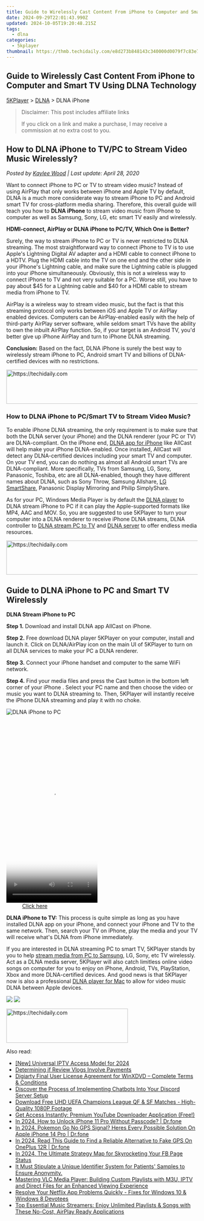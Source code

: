 ```yaml
---
title: Guide to Wirelessly Cast Content From iPhone to Computer and Smart TV Using DLNA Technology
date: 2024-09-29T22:01:43.990Z
updated: 2024-10-05T19:20:48.215Z
tags:
  - dlna
categories:
  - 5kplayer
thumbnail: https://thmb.techidaily.com/e8d273b848143c340000d0079f7c83e7faa1151d78bf679fca424eb3bb1ead67.jpg
---
```


## Guide to Wirelessly Cast Content From iPhone to Computer and Smart TV Using DLNA Technology

[5KPlayer](https://tools.techidaily.com/5kplayer/products/) \> [DLNA](https://tools.techidaily.com/5kplayer/dlna/) \> DLNA iPhone

>  Disclaimer: This post includes affiliate links
>
>  If you click on a link and make a purchase, I may receive a commission at no extra cost to you.
>

## How to DLNA iPhone to TV/PC to Stream Video Music Wirelessly?

 _Posted by [Kaylee Wood](https://www.quora.com/profile/Amanda-Hu-21) | Last update: April 28, 2020_

Want to connect iPhone to PC or TV to stream video music? Instead of using AirPlay that only works between iPhone and Apple TV by default, DLNA is a much more considerate way to stream iPhone to PC and Android smart TV for cross-platform media sharing. Therefore, this overall guide will teach you how to **DLNA iPhone** to stream video music from iPhone to computer as well as Samsung, Sony, LG, etc smart TV easily and wirelessly.

**HDMI-connect, AirPlay or DLNA iPhone to PC/TV, Which One is Better?**

Surely, the way to stream iPhone to PC or TV is never restricted to DLNA streaming. The most straightforward way to connect iPhone to TV is to use Apple's Lightning Digital AV adapter and a HDMI cable to connect iPhone to a HDTV. Plug the HDMI cable into the TV on one end and the other side in your iPhone's Lightning cable, and make sure the Lightning cable is plugged into your iPhone simultaneously. Obviously, this is not a wireless way to connect iPhone to TV and not very suitable for a PC. Worse still, you have to pay about $45 for a Lightning cable and $40 for a HDMI cable to stream media from iPhone to TV.

AirPlay is a wireless way to stream video music, but the fact is that this streaming protocol only works between iOS and Apple TV or AirPlay enabled devices. Computers can be AirPlay-enabled easily with the help of third-party AirPlay server software, while seldom smart TVs have the ability to own the inbuilt AirPlay function. So, if your target is an Android TV, you'd better give up iPhone AirPlay and turn to iPhone DLNA streaming.

**Conclusion:** Based on the fact, DLNA iPhone is surely the best way to wirelessly stream iPhone to PC, Android smart TV and billions of DLNA-certified devices with no restrictions.

<!-- affiliate ads begin -->
<a href="https://aligracehair.sjv.io/c/5597632/2087253/19272" target="_top" id="2087253">
  <img src="//a.impactradius-go.com/display-ad/19272-2087253" border="0" alt="https://techidaily.com" width="728" height="90"/>
</a>
<img height="0" width="0" src="https://aligracehair.sjv.io/i/5597632/2087253/19272" style="position:absolute;visibility:hidden;" border="0" />
<!-- affiliate ads end -->

### How to DLNA iPhone to PC/Smart TV to Stream Video Music?

To enable iPhone DLNA streaming, the only requirement is to make sure that both the DLNA server (your iPhone) and the DLNA renderer (your PC or TV) are DLNA-compliant. On the iPhone end, [DLNA app for iPhone](https://tools.techidaily.com/5kplayer/dlna/) like AllCast will help make your iPhone DLNA-enabled. Once installed, AllCast will detect any DLNA-certified devices including your smart TV and computer. On your TV end, you can do nothing as almost all Android smart TVs are DLNA-compliant. More specifically, TVs from Samsung, LG, Sony, Panasonic, Toshiba, etc are all DLNA-enabled, though they have different names about DLNA, such as Sony Throw, Samsung Allshare, [LG SmartShare](https://www.ybierling.com/en/blog-articles-dlna-server-windows-10-media-streaming-smartshare-tv), Panasonic Display Mirroring and Philip SimplyShare.

As for your PC, Windows Media Player is by default the [DLNA player](https://tools.techidaily.com/5kplayer/dlna/) to DLNA stream iPhone to PC if it can play the Apple-supported formats like MP4, AAC and MOV. So, you are suggested to use 5KPlayer to turn your computer into a DLNA renderer to receive iPhone DLNA streams, DLNA controller to [DLNA stream PC to TV](https://tools.techidaily.com/5kplayer/dlna/) and [DLNA server](https://tools.techidaily.com/5kplayer/dlna/) to offer endless media resources.

<!-- affiliate ads begin -->
<a href="https://appsumo.8odi.net/c/5597632/2105882/7443" target="_top" id="2105882">
  <img src="//a.impactradius-go.com/display-ad/7443-2105882" border="0" alt="https://techidaily.com" width="728" height="90"/>
</a>
<img height="0" width="0" src="https://appsumo.8odi.net/i/5597632/2105882/7443" style="position:absolute;visibility:hidden;" border="0" />
<!-- affiliate ads end -->

## Guide to DLNA iPhone to PC and Smart TV Wirelessly

**DLNA Stream iPhone to PC** 

**Step 1.** Download and install DLNA app AllCast on iPhone.

**Step 2.** Free download DLNA player 5KPlayer on your computer, install and launch it. Click on DLNA/AirPlay icon on the main UI of 5KPlayer to turn on all DLNA services to make your PC a DLNA renderer.

**Step 3.** Connect your iPhone handset and computer to the same WiFi network.

**Step 4\.** Find your media files and press the Cast button in the bottom left corner of your iPhone . Select your PC name and then choose the video or music you want to DLNA streaming to. Then, 5KPlayer will instantly receive the iPhone DLNA streaming and play it with no choke.

![DLNA iPhone to PC](https://www.5kplayer.com/dlna/img/index-1.png) 

<!-- affiliate ads begin -->
<span id="1770526">
					<video width="240" height="480" style="cursor:pointer"
           poster="//a.impactradius-go.com/display-clicktoplayimage/1770526.png"
           onclick="if(!this.playClicked){this.play();this.setAttribute('controls',true);this.playClicked=true;}">
	   <source src="//a.impactradius-go.com/display-ad/20702-1770526">
	   <img src="//a.impactradius-go.com/display-clicktoplayimage/1770526.png" style="border: none; height: 100%; width: 100%; object-fit: contain">
	</video>
	<div style="width:150px;text-align:center"><a href="javascript:window.open(decodeURIComponent('https%3A%2F%2Ftokenmetrics.sjv.io%2Fc%2F5597632%2F1770526%2F20702'), '_blank');void(0);">Click here</a></div>
</span>
<img height="0" width="0" src="https://imp.pxf.io/i/5597632/1770526/20702" style="position:absolute;visibility:hidden;" border="0" />
<!-- affiliate ads end -->

**DLNA iPhone to TV:** This process is quite simple as long as you have installed DLNA app on your iPhone, and connect your iPhone and TV to the same network. Then, search your TV on iPhone, play the media and your TV will receive what's DLNA from iPhone immediately.

If you are interested in DLNA streaming PC to smart TV, 5KPlayer stands by you to help [stream media from PC to Samsung](https://tools.techidaily.com/5kplayer/dlna/), LG, Sony, etc TV wirelessly. Act as a DLNA media server, 5KPlayer will also catch limitless online video songs on computer for you to enjoy on iPhone, Android, TVs, PlayStation, Xbox and more DLNA-certified devices. And good news is that 5KPlayer now is also a professional [DLNA player for Mac](https://tools.techidaily.com/5kplayer/dlna/) to allow for video music DLNA between Apple devices.

[![](https://www.5kplayer.com/dlna/../button/freedownwhitewin.png)](https://tools.techidaily.com/5kplayer/products/) [![](https://www.5kplayer.com/dlna/../button/freedownbackmac.png)](https://tools.techidaily.com/5kplayer/products/)

<!-- affiliate ads begin -->
<a href="https://25home.pxf.io/c/5597632/2148647/16836" target="_top" id="2148647">
  <img src="//a.impactradius-go.com/display-ad/16836-2148647" border="0" alt="https://techidaily.com" width="320" height="90"/>
</a>
<img height="0" width="0" src="https://25home.pxf.io/i/5597632/2148647/16836" style="position:absolute;visibility:hidden;" border="0" />
<!-- affiliate ads end -->

<ins class="adsbygoogle"
     style="display:block"
     data-ad-format="autorelaxed"
     data-ad-client="ca-pub-7571918770474297"
     data-ad-slot="1223367746"></ins>

<ins class="adsbygoogle"
     style="display:block"
     data-ad-client="ca-pub-7571918770474297"
     data-ad-slot="8358498916"
     data-ad-format="auto"
     data-full-width-responsive="true"></ins>

<span class="atpl-alsoreadstyle">Also read:</span>
<div><ul>
<li><a href="https://desktop-recording.techidaily.com/new-universal-iptv-access-model-for-2024/"><u>[New] Universal IPTV Access Model for 2024</u></a></li>
<li><a href="https://extra-lessons.techidaily.com/determining-if-review-vlogs-involve-payments/"><u>Determining if Review Vlogs Involve Payments</u></a></li>
<li><a href="https://discover-blog.techidaily.com/digiarty-final-user-license-agreement-for-winxdvd-complete-terms-and-conditions/"><u>Digiarty Final User License Agreement for WinXDVD – Complete Terms & Conditions</u></a></li>
<li><a href="https://tech-renaissance.techidaily.com/discover-the-process-of-implementing-chatbots-into-your-discord-server-setup/"><u>Discover the Process of Implementing Chatbots Into Your Discord Server Setup</u></a></li>
<li><a href="https://media-tips.techidaily.com/download-free-uhd-uefa-champions-league-qf-and-sf-matches-high-quality-1080p-footage/"><u>Download Free UHD UEFA Champions League QF & SF Matches - High-Quality 1080P Footage</u></a></li>
<li><a href="https://media-tips.techidaily.com/get-access-instantly-premium-youtube-downloader-application-free/"><u>Get Access Instantly: Premium YouTube Downloader Application (Free!)</u></a></li>
<li><a href="https://iphone-unlock.techidaily.com/in-2024-how-to-unlock-iphone-11-pro-without-passcode-drfone-by-drfone-ios/"><u>In 2024, How to Unlock iPhone 11 Pro Without Passcode? | Dr.fone</u></a></li>
<li><a href="https://ios-pokemon-go.techidaily.com/in-2024-pokemon-go-no-gps-signal-heres-every-possible-solution-on-apple-iphone-14-pro-drfone-by-drfone-virtual-ios/"><u>In 2024, Pokemon Go No GPS Signal? Heres Every Possible Solution On Apple iPhone 14 Pro | Dr.fone</u></a></li>
<li><a href="https://phone-solutions.techidaily.com/in-2024-read-this-guide-to-find-a-reliable-alternative-to-fake-gps-on-oneplus-12r-drfone-by-drfone-virtual-android/"><u>In 2024, Read This Guide to Find a Reliable Alternative to Fake GPS On OnePlus 12R | Dr.fone</u></a></li>
<li><a href="https://facebook-video-recording.techidaily.com/in-2024-the-ultimate-strategy-map-for-skyrocketing-your-fb-page-status/"><u>In 2024, The Ultimate Strategy Map for Skyrocketing Your FB Page Status</u></a></li>
<li><a href="https://media-tips.techidaily.com/it-must-stipulate-a-unique-identifier-system-for-patients-samples-to-ensure-anonymity/"><u>It Must Stipulate a Unique Identifier System for Patients' Samples to Ensure Anonymity.</u></a></li>
<li><a href="https://media-tips.techidaily.com/mastering-vlc-media-player-building-custom-playlists-with-m3u-iptv-and-direct-files-for-an-enhanced-viewing-experience/"><u>Mastering VLC Media Player: Building Custom Playlists with M3U, IPTV and Direct Files for an Enhanced Viewing Experience</u></a></li>
<li><a href="https://media-tips.techidaily.com/resolve-your-netflix-app-problems-quickly-fixes-for-windows-10-and-windows-8-devotees/"><u>Resolve Your Netflix App Problems Quickly - Fixes for Windows 10 & Windows 8 Devotees</u></a></li>
<li><a href="https://media-tips.techidaily.com/top-essential-music-streamers-enjoy-unlimited-playlists-and-songs-with-these-no-cost-airplay-ready-applications/"><u>Top Essential Music Streamers: Enjoy Unlimited Playlists & Songs with These No-Cost, AirPlay Ready Applications</u></a></li>
</ul></div>

